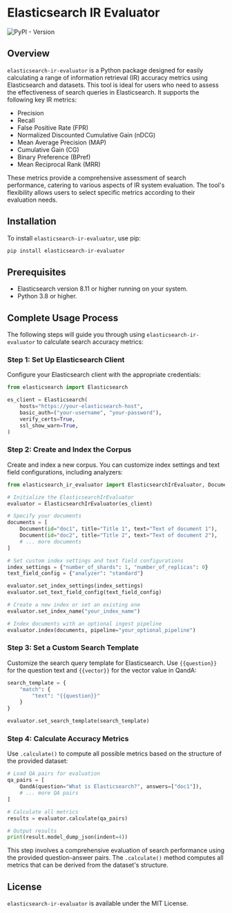 # Elasticsearch IR Evaluator

![PyPI - Version](https://img.shields.io/pypi/v/elasticsearch-ir-evaluator?color=blue)

## Overview

`elasticsearch-ir-evaluator` is a Python package designed for easily calculating a range of information retrieval (IR) accuracy metrics using Elasticsearch and datasets. This tool is ideal for users who need to assess the effectiveness of search queries in Elasticsearch. It supports the following key IR metrics:

- Precision
- Recall
- False Positive Rate (FPR)
- Normalized Discounted Cumulative Gain (nDCG)
- Mean Average Precision (MAP)
- Cumulative Gain (CG)
- Binary Preference (BPref)
- Mean Reciprocal Rank (MRR)

These metrics provide a comprehensive assessment of search performance, catering to various aspects of IR system evaluation. The tool's flexibility allows users to select specific metrics according to their evaluation needs.

## Installation

To install `elasticsearch-ir-evaluator`, use pip:

```bash
pip install elasticsearch-ir-evaluator
```

## Prerequisites

- Elasticsearch version 8.11 or higher running on your system.
- Python 3.8 or higher.

## Complete Usage Process

The following steps will guide you through using `elasticsearch-ir-evaluator` to calculate search accuracy metrics:

### Step 1: Set Up Elasticsearch Client

Configure your Elasticsearch client with the appropriate credentials:

```python
from elasticsearch import Elasticsearch

es_client = Elasticsearch(
    hosts="https://your-elasticsearch-host",
    basic_auth=("your-username", "your-password"),
    verify_certs=True,
    ssl_show_warn=True,
)
```

### Step 2: Create and Index the Corpus

Create and index a new corpus. You can customize index settings and text field configurations, including analyzers:

```python
from elasticsearch_ir_evaluator import ElasticsearchIrEvaluator, Document

# Initialize the ElasticsearchIrEvaluator
evaluator = ElasticsearchIrEvaluator(es_client)

# Specify your documents
documents = [
    Document(id="doc1", title="Title 1", text="Text of document 1"),
    Document(id="doc2", title="Title 2", text="Text of document 2"),
    # ... more documents
]

# Set custom index settings and text field configurations
index_settings = {"number_of_shards": 1, "number_of_replicas": 0}
text_field_config = {"analyzer": "standard"}

evaluator.set_index_settings(index_settings)
evaluator.set_text_field_config(text_field_config)

# Create a new index or set an existing one
evaluator.set_index_name("your_index_name")

# Index documents with an optional ingest pipeline
evaluator.index(documents, pipeline="your_optional_pipeline")
```

### Step 3: Set a Custom Search Template

Customize the search query template for Elasticsearch. Use `{{question}}` for the question text and `{{vector}}` for the vector value in QandA:

```python
search_template = {
    "match": {
        "text": "{{question}}"
    }
}

evaluator.set_search_template(search_template)
```

### Step 4: Calculate Accuracy Metrics

Use `.calculate()` to compute all possible metrics based on the structure of the provided dataset:

```python
# Load QA pairs for evaluation
qa_pairs = [
    QandA(question="What is Elasticsearch?", answers=["doc1"]),
    # ... more QA pairs
]

# Calculate all metrics
results = evaluator.calculate(qa_pairs)

# Output results
print(result.model_dump_json(indent=4))
```

This step involves a comprehensive evaluation of search performance using the provided question-answer pairs. The `.calculate()` method computes all metrics that can be derived from the dataset's structure.

## License

`elasticsearch-ir-evaluator` is available under the MIT License.
